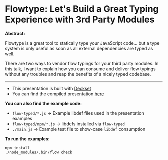 # Flowtype: Let's Build a Great Typing Experience with 3rd Party Modules

**Abstract:**

Flowtype is a great tool to statically type your JavaScript code... but a type system is only useful as soon as all external dependencies are typed as well.

There are two ways to vendor flow typings for your third party modules. In this talk, I want to explain how you can consume and deliver flow typings without any troubles and reap the benefits of a nicely typed codebase.

---

* This presentation is built with [Deckset](http://www.decksetapp.com/)
* You can find the compiled presentation [here](dist/flow-libdef-talk.pdf)

**You can also find the example code:**

* `flow-typed/*.js` -> Example libdef files used in the presentation examples 
* `flow-typed/npm/*.js` -> libdefs installed via `flow-typed` 
* `./main.js` -> Example test file to show-case `libdef` consumption

**To run the examples:**

```
npm install
./node_modules/.bin/flow check
```
